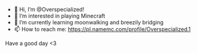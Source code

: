- 👋 Hi, I’m @Overspecialized!
- 👀 I’m interested in playing Minecraft
- 🌱 I’m currently learning moonwalking and breezily bridging
- 📫 How to reach me: https://pl.namemc.com/profile/Overspecialized.1

Have a good day <3
